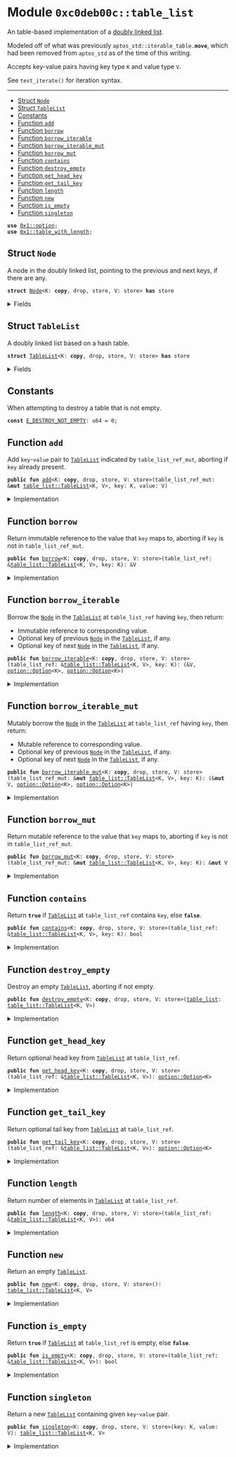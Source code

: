
<a name="0xc0deb00c_table_list"></a>

# Module `0xc0deb00c::table_list`

An table-based implementation of a [doubly linked list](
https://en.wikipedia.org/wiki/Doubly_linked_list).

Modeled off of what was previously <code>aptos_std::iterable_table.<b>move</b></code>,
which had been removed from <code>aptos_std</code> as of the time of this
writing.

Accepts key-value pairs having key type <code>K</code> and value type <code>V</code>.

See <code>test_iterate()</code> for iteration syntax.

---


-  [Struct `Node`](#0xc0deb00c_table_list_Node)
-  [Struct `TableList`](#0xc0deb00c_table_list_TableList)
-  [Constants](#@Constants_0)
-  [Function `add`](#0xc0deb00c_table_list_add)
-  [Function `borrow`](#0xc0deb00c_table_list_borrow)
-  [Function `borrow_iterable`](#0xc0deb00c_table_list_borrow_iterable)
-  [Function `borrow_iterable_mut`](#0xc0deb00c_table_list_borrow_iterable_mut)
-  [Function `borrow_mut`](#0xc0deb00c_table_list_borrow_mut)
-  [Function `contains`](#0xc0deb00c_table_list_contains)
-  [Function `destroy_empty`](#0xc0deb00c_table_list_destroy_empty)
-  [Function `get_head_key`](#0xc0deb00c_table_list_get_head_key)
-  [Function `get_tail_key`](#0xc0deb00c_table_list_get_tail_key)
-  [Function `length`](#0xc0deb00c_table_list_length)
-  [Function `new`](#0xc0deb00c_table_list_new)
-  [Function `is_empty`](#0xc0deb00c_table_list_is_empty)
-  [Function `singleton`](#0xc0deb00c_table_list_singleton)


<pre><code><b>use</b> <a href="">0x1::option</a>;
<b>use</b> <a href="">0x1::table_with_length</a>;
</code></pre>



<a name="0xc0deb00c_table_list_Node"></a>

## Struct `Node`

A node in the doubly linked list, pointing to the previous and
next keys, if there are any.


<pre><code><b>struct</b> <a href="table_list.md#0xc0deb00c_table_list_Node">Node</a>&lt;K: <b>copy</b>, drop, store, V: store&gt; <b>has</b> store
</code></pre>



<details>
<summary>Fields</summary>


<dl>
<dt>
<code>value: V</code>
</dt>
<dd>
 Value in a key-value pair.
</dd>
<dt>
<code>previous: <a href="_Option">option::Option</a>&lt;K&gt;</code>
</dt>
<dd>
 Previous key in linked list, if any.
</dd>
<dt>
<code>next: <a href="_Option">option::Option</a>&lt;K&gt;</code>
</dt>
<dd>
 Next key in linked list, if any.
</dd>
</dl>


</details>

<a name="0xc0deb00c_table_list_TableList"></a>

## Struct `TableList`

A doubly linked list based on a hash table.


<pre><code><b>struct</b> <a href="table_list.md#0xc0deb00c_table_list_TableList">TableList</a>&lt;K: <b>copy</b>, drop, store, V: store&gt; <b>has</b> store
</code></pre>



<details>
<summary>Fields</summary>


<dl>
<dt>
<code>inner_table: <a href="_TableWithLength">table_with_length::TableWithLength</a>&lt;K, <a href="table_list.md#0xc0deb00c_table_list_Node">table_list::Node</a>&lt;K, V&gt;&gt;</code>
</dt>
<dd>
 All <code><a href="table_list.md#0xc0deb00c_table_list_Node">Node</a></code>s in the list.
</dd>
<dt>
<code>head: <a href="_Option">option::Option</a>&lt;K&gt;</code>
</dt>
<dd>
 Key of first <code><a href="table_list.md#0xc0deb00c_table_list_Node">Node</a></code> in the list, if any.
</dd>
<dt>
<code>tail: <a href="_Option">option::Option</a>&lt;K&gt;</code>
</dt>
<dd>
 Key of final <code><a href="table_list.md#0xc0deb00c_table_list_Node">Node</a></code> in the list, if any.
</dd>
</dl>


</details>

<a name="@Constants_0"></a>

## Constants


<a name="0xc0deb00c_table_list_E_DESTROY_NOT_EMPTY"></a>

When attempting to destroy a table that is not empty.


<pre><code><b>const</b> <a href="table_list.md#0xc0deb00c_table_list_E_DESTROY_NOT_EMPTY">E_DESTROY_NOT_EMPTY</a>: u64 = 0;
</code></pre>



<a name="0xc0deb00c_table_list_add"></a>

## Function `add`

Add <code>key</code>-<code>value</code> pair to <code><a href="table_list.md#0xc0deb00c_table_list_TableList">TableList</a></code> indicated by
<code>table_list_ref_mut</code>, aborting if <code>key</code> already present.


<pre><code><b>public</b> <b>fun</b> <a href="table_list.md#0xc0deb00c_table_list_add">add</a>&lt;K: <b>copy</b>, drop, store, V: store&gt;(table_list_ref_mut: &<b>mut</b> <a href="table_list.md#0xc0deb00c_table_list_TableList">table_list::TableList</a>&lt;K, V&gt;, key: K, value: V)
</code></pre>



<details>
<summary>Implementation</summary>


<pre><code><b>public</b> <b>fun</b> <a href="table_list.md#0xc0deb00c_table_list_add">add</a>&lt;
    K: <b>copy</b> + drop + store,
    V: store
&gt;(
    table_list_ref_mut: &<b>mut</b> <a href="table_list.md#0xc0deb00c_table_list_TableList">TableList</a>&lt;K, V&gt;,
    key: K,
    value: V
) {
    <b>let</b> node = <a href="table_list.md#0xc0deb00c_table_list_Node">Node</a>{value, previous: table_list_ref_mut.tail,
        next: <a href="_none">option::none</a>()}; // Wrap value in a node.
    // Add node <b>to</b> the inner <a href="">table</a>.
    <a href="_add">table_with_length::add</a>(&<b>mut</b> table_list_ref_mut.inner_table, key, node);
    // If adding the first node in the <a href="">table</a>:
    <b>if</b> (<a href="_is_none">option::is_none</a>(&table_list_ref_mut.head)) {
        // Mark key <b>as</b> the new head.
        table_list_ref_mut.head = <a href="_some">option::some</a>(key);
    } <b>else</b> { // If adding node that is not first in the <a href="">table</a>:
        // Get the <b>old</b> tail node key.
        <b>let</b> old_tail = <a href="_borrow">option::borrow</a>(&table_list_ref_mut.tail);
        // Update the <b>old</b> tail node <b>to</b> have the new key <b>as</b> next.
        <a href="_borrow_mut">table_with_length::borrow_mut</a>(
            &<b>mut</b> table_list_ref_mut.inner_table, *old_tail).next =
                <a href="_some">option::some</a>(key);
    };
    // Update the <a href="">table</a> tail <b>to</b> the new key.
    table_list_ref_mut.tail = <a href="_some">option::some</a>(key);
}
</code></pre>



</details>

<a name="0xc0deb00c_table_list_borrow"></a>

## Function `borrow`

Return immutable reference to the value that <code>key</code> maps to,
aborting if <code>key</code> is not in <code>table_list_ref_mut</code>.


<pre><code><b>public</b> <b>fun</b> <a href="table_list.md#0xc0deb00c_table_list_borrow">borrow</a>&lt;K: <b>copy</b>, drop, store, V: store&gt;(table_list_ref: &<a href="table_list.md#0xc0deb00c_table_list_TableList">table_list::TableList</a>&lt;K, V&gt;, key: K): &V
</code></pre>



<details>
<summary>Implementation</summary>


<pre><code><b>public</b> <b>fun</b> <a href="table_list.md#0xc0deb00c_table_list_borrow">borrow</a>&lt;
    K: <b>copy</b> + drop + store,
    V: store
&gt;(
    table_list_ref: &<a href="table_list.md#0xc0deb00c_table_list_TableList">TableList</a>&lt;K, V&gt;,
    key: K,
): &V {
    &<a href="_borrow">table_with_length::borrow</a>(&table_list_ref.inner_table, key).value
}
</code></pre>



</details>

<a name="0xc0deb00c_table_list_borrow_iterable"></a>

## Function `borrow_iterable`

Borrow the <code><a href="table_list.md#0xc0deb00c_table_list_Node">Node</a></code> in the <code><a href="table_list.md#0xc0deb00c_table_list_TableList">TableList</a></code> at <code>table_list_ref</code> having
<code>key</code>, then return:
* Immutable reference to corresponding value.
* Optional key of previous <code><a href="table_list.md#0xc0deb00c_table_list_Node">Node</a></code> in the <code><a href="table_list.md#0xc0deb00c_table_list_TableList">TableList</a></code>, if any.
* Optional key of next <code><a href="table_list.md#0xc0deb00c_table_list_Node">Node</a></code> in the <code><a href="table_list.md#0xc0deb00c_table_list_TableList">TableList</a></code>, if any.


<pre><code><b>public</b> <b>fun</b> <a href="table_list.md#0xc0deb00c_table_list_borrow_iterable">borrow_iterable</a>&lt;K: <b>copy</b>, drop, store, V: store&gt;(table_list_ref: &<a href="table_list.md#0xc0deb00c_table_list_TableList">table_list::TableList</a>&lt;K, V&gt;, key: K): (&V, <a href="_Option">option::Option</a>&lt;K&gt;, <a href="_Option">option::Option</a>&lt;K&gt;)
</code></pre>



<details>
<summary>Implementation</summary>


<pre><code><b>public</b> <b>fun</b> <a href="table_list.md#0xc0deb00c_table_list_borrow_iterable">borrow_iterable</a>&lt;
    K: <b>copy</b> + drop + store,
    V: store
&gt;(
    table_list_ref: &<a href="table_list.md#0xc0deb00c_table_list_TableList">TableList</a>&lt;K, V&gt;,
    key: K,
): (
    &V,
    Option&lt;K&gt;,
    Option&lt;K&gt;
) {
    <b>let</b> node_ref = // Borrow immutable reference <b>to</b> node having key.
        <a href="_borrow">table_with_length::borrow</a>(&table_list_ref.inner_table, key);
    // Return corresponding fields.
    (&node_ref.value, node_ref.previous, node_ref.next)
}
</code></pre>



</details>

<a name="0xc0deb00c_table_list_borrow_iterable_mut"></a>

## Function `borrow_iterable_mut`

Mutably borrow the <code><a href="table_list.md#0xc0deb00c_table_list_Node">Node</a></code> in the <code><a href="table_list.md#0xc0deb00c_table_list_TableList">TableList</a></code> at <code>table_list_ref</code>
having <code>key</code>, then return:
* Mutable reference to corresponding value.
* Optional key of previous <code><a href="table_list.md#0xc0deb00c_table_list_Node">Node</a></code> in the <code><a href="table_list.md#0xc0deb00c_table_list_TableList">TableList</a></code>, if any.
* Optional key of next <code><a href="table_list.md#0xc0deb00c_table_list_Node">Node</a></code> in the <code><a href="table_list.md#0xc0deb00c_table_list_TableList">TableList</a></code>, if any.


<pre><code><b>public</b> <b>fun</b> <a href="table_list.md#0xc0deb00c_table_list_borrow_iterable_mut">borrow_iterable_mut</a>&lt;K: <b>copy</b>, drop, store, V: store&gt;(table_list_ref_mut: &<b>mut</b> <a href="table_list.md#0xc0deb00c_table_list_TableList">table_list::TableList</a>&lt;K, V&gt;, key: K): (&<b>mut</b> V, <a href="_Option">option::Option</a>&lt;K&gt;, <a href="_Option">option::Option</a>&lt;K&gt;)
</code></pre>



<details>
<summary>Implementation</summary>


<pre><code><b>public</b> <b>fun</b> <a href="table_list.md#0xc0deb00c_table_list_borrow_iterable_mut">borrow_iterable_mut</a>&lt;
    K: <b>copy</b> + drop + store,
    V: store
&gt;(
    table_list_ref_mut: &<b>mut</b> <a href="table_list.md#0xc0deb00c_table_list_TableList">TableList</a>&lt;K, V&gt;,
    key: K,
): (
    &<b>mut</b> V,
    Option&lt;K&gt;,
    Option&lt;K&gt;
) {
    // Borrow mutable reference <b>to</b> node having key.
    <b>let</b> node_ref_mut = <a href="_borrow_mut">table_with_length::borrow_mut</a>(
        &<b>mut</b> table_list_ref_mut.inner_table, key);
    // Return corresponding fields.
    (&<b>mut</b> node_ref_mut.value, node_ref_mut.previous, node_ref_mut.next)
}
</code></pre>



</details>

<a name="0xc0deb00c_table_list_borrow_mut"></a>

## Function `borrow_mut`

Return mutable reference to the value that <code>key</code> maps to,
aborting if <code>key</code> is not in <code>table_list_ref_mut</code>.


<pre><code><b>public</b> <b>fun</b> <a href="table_list.md#0xc0deb00c_table_list_borrow_mut">borrow_mut</a>&lt;K: <b>copy</b>, drop, store, V: store&gt;(table_list_ref_mut: &<b>mut</b> <a href="table_list.md#0xc0deb00c_table_list_TableList">table_list::TableList</a>&lt;K, V&gt;, key: K): &<b>mut</b> V
</code></pre>



<details>
<summary>Implementation</summary>


<pre><code><b>public</b> <b>fun</b> <a href="table_list.md#0xc0deb00c_table_list_borrow_mut">borrow_mut</a>&lt;
    K: <b>copy</b> + drop + store,
    V: store
&gt;(
    table_list_ref_mut: &<b>mut</b> <a href="table_list.md#0xc0deb00c_table_list_TableList">TableList</a>&lt;K, V&gt;,
    key: K,
): &<b>mut</b> V {
    &<b>mut</b> table_with_length::
        borrow_mut(&<b>mut</b> table_list_ref_mut.inner_table, key).value
}
</code></pre>



</details>

<a name="0xc0deb00c_table_list_contains"></a>

## Function `contains`

Return <code><b>true</b></code> if <code><a href="table_list.md#0xc0deb00c_table_list_TableList">TableList</a></code> at <code>table_list_ref</code> contains <code>key</code>,
else <code><b>false</b></code>.


<pre><code><b>public</b> <b>fun</b> <a href="table_list.md#0xc0deb00c_table_list_contains">contains</a>&lt;K: <b>copy</b>, drop, store, V: store&gt;(table_list_ref: &<a href="table_list.md#0xc0deb00c_table_list_TableList">table_list::TableList</a>&lt;K, V&gt;, key: K): bool
</code></pre>



<details>
<summary>Implementation</summary>


<pre><code><b>public</b> <b>fun</b> <a href="table_list.md#0xc0deb00c_table_list_contains">contains</a>&lt;
    K: <b>copy</b> + drop + store,
    V: store
&gt;(
    table_list_ref: &<a href="table_list.md#0xc0deb00c_table_list_TableList">TableList</a>&lt;K, V&gt;,
    key: K,
): bool {
    <a href="_contains">table_with_length::contains</a>(&table_list_ref.inner_table, key)
}
</code></pre>



</details>

<a name="0xc0deb00c_table_list_destroy_empty"></a>

## Function `destroy_empty`

Destroy an empty <code><a href="table_list.md#0xc0deb00c_table_list_TableList">TableList</a></code>, aborting if not empty.


<pre><code><b>public</b> <b>fun</b> <a href="table_list.md#0xc0deb00c_table_list_destroy_empty">destroy_empty</a>&lt;K: <b>copy</b>, drop, store, V: store&gt;(<a href="table_list.md#0xc0deb00c_table_list">table_list</a>: <a href="table_list.md#0xc0deb00c_table_list_TableList">table_list::TableList</a>&lt;K, V&gt;)
</code></pre>



<details>
<summary>Implementation</summary>


<pre><code><b>public</b> <b>fun</b> <a href="table_list.md#0xc0deb00c_table_list_destroy_empty">destroy_empty</a>&lt;
    K: <b>copy</b> + drop + store,
    V: store
&gt;(
    <a href="table_list.md#0xc0deb00c_table_list">table_list</a>: <a href="table_list.md#0xc0deb00c_table_list_TableList">TableList</a>&lt;K, V&gt;
) {
    // Assert <a href="">table</a> list is empty before attempting <b>to</b> unpack.
    <b>assert</b>!(<a href="table_list.md#0xc0deb00c_table_list_is_empty">is_empty</a>(&<a href="table_list.md#0xc0deb00c_table_list">table_list</a>), <a href="table_list.md#0xc0deb00c_table_list_E_DESTROY_NOT_EMPTY">E_DESTROY_NOT_EMPTY</a>);
    // Unpack, destroying head and tail fields.
    <b>let</b> <a href="table_list.md#0xc0deb00c_table_list_TableList">TableList</a>{inner_table, head: _, tail: _} = <a href="table_list.md#0xc0deb00c_table_list">table_list</a>;
    // Destroy empty inner <a href="">table</a>.
    <a href="_destroy_empty">table_with_length::destroy_empty</a>(inner_table);
}
</code></pre>



</details>

<a name="0xc0deb00c_table_list_get_head_key"></a>

## Function `get_head_key`

Return optional head key from <code><a href="table_list.md#0xc0deb00c_table_list_TableList">TableList</a></code> at <code>table_list_ref</code>.


<pre><code><b>public</b> <b>fun</b> <a href="table_list.md#0xc0deb00c_table_list_get_head_key">get_head_key</a>&lt;K: <b>copy</b>, drop, store, V: store&gt;(table_list_ref: &<a href="table_list.md#0xc0deb00c_table_list_TableList">table_list::TableList</a>&lt;K, V&gt;): <a href="_Option">option::Option</a>&lt;K&gt;
</code></pre>



<details>
<summary>Implementation</summary>


<pre><code><b>public</b> <b>fun</b> <a href="table_list.md#0xc0deb00c_table_list_get_head_key">get_head_key</a>&lt;
    K: <b>copy</b> + drop + store,
    V: store
&gt;(
    table_list_ref: &<a href="table_list.md#0xc0deb00c_table_list_TableList">TableList</a>&lt;K, V&gt;
): Option&lt;K&gt; {
    table_list_ref.head
}
</code></pre>



</details>

<a name="0xc0deb00c_table_list_get_tail_key"></a>

## Function `get_tail_key`

Return optional tail key from <code><a href="table_list.md#0xc0deb00c_table_list_TableList">TableList</a></code> at <code>table_list_ref</code>.


<pre><code><b>public</b> <b>fun</b> <a href="table_list.md#0xc0deb00c_table_list_get_tail_key">get_tail_key</a>&lt;K: <b>copy</b>, drop, store, V: store&gt;(table_list_ref: &<a href="table_list.md#0xc0deb00c_table_list_TableList">table_list::TableList</a>&lt;K, V&gt;): <a href="_Option">option::Option</a>&lt;K&gt;
</code></pre>



<details>
<summary>Implementation</summary>


<pre><code><b>public</b> <b>fun</b> <a href="table_list.md#0xc0deb00c_table_list_get_tail_key">get_tail_key</a>&lt;
    K: <b>copy</b> + drop + store,
    V: store
&gt;(
    table_list_ref: &<a href="table_list.md#0xc0deb00c_table_list_TableList">TableList</a>&lt;K, V&gt;
): Option&lt;K&gt; {
    table_list_ref.tail
}
</code></pre>



</details>

<a name="0xc0deb00c_table_list_length"></a>

## Function `length`

Return number of elements in <code><a href="table_list.md#0xc0deb00c_table_list_TableList">TableList</a></code> at <code>table_list_ref</code>.


<pre><code><b>public</b> <b>fun</b> <a href="table_list.md#0xc0deb00c_table_list_length">length</a>&lt;K: <b>copy</b>, drop, store, V: store&gt;(table_list_ref: &<a href="table_list.md#0xc0deb00c_table_list_TableList">table_list::TableList</a>&lt;K, V&gt;): u64
</code></pre>



<details>
<summary>Implementation</summary>


<pre><code><b>public</b> <b>fun</b> <a href="table_list.md#0xc0deb00c_table_list_length">length</a>&lt;
    K: <b>copy</b> + drop + store,
    V: store
&gt;(
    table_list_ref: &<a href="table_list.md#0xc0deb00c_table_list_TableList">TableList</a>&lt;K, V&gt;
): u64 {
    <a href="_length">table_with_length::length</a>(&table_list_ref.inner_table)
}
</code></pre>



</details>

<a name="0xc0deb00c_table_list_new"></a>

## Function `new`

Return an empty <code><a href="table_list.md#0xc0deb00c_table_list_TableList">TableList</a></code>.


<pre><code><b>public</b> <b>fun</b> <a href="table_list.md#0xc0deb00c_table_list_new">new</a>&lt;K: <b>copy</b>, drop, store, V: store&gt;(): <a href="table_list.md#0xc0deb00c_table_list_TableList">table_list::TableList</a>&lt;K, V&gt;
</code></pre>



<details>
<summary>Implementation</summary>


<pre><code><b>public</b> <b>fun</b> <a href="table_list.md#0xc0deb00c_table_list_new">new</a>&lt;
    K: <b>copy</b> + drop + store,
    V: store
&gt;(): <a href="table_list.md#0xc0deb00c_table_list_TableList">TableList</a>&lt;K, V&gt; {
    <a href="table_list.md#0xc0deb00c_table_list_TableList">TableList</a>{
        inner_table: <a href="_new">table_with_length::new</a>(),
        head: <a href="_none">option::none</a>(),
        tail: <a href="_none">option::none</a>()
    }
}
</code></pre>



</details>

<a name="0xc0deb00c_table_list_is_empty"></a>

## Function `is_empty`

Return <code><b>true</b></code> if <code><a href="table_list.md#0xc0deb00c_table_list_TableList">TableList</a></code> at <code>table_list_ref</code> is empty, else
<code><b>false</b></code>.


<pre><code><b>public</b> <b>fun</b> <a href="table_list.md#0xc0deb00c_table_list_is_empty">is_empty</a>&lt;K: <b>copy</b>, drop, store, V: store&gt;(table_list_ref: &<a href="table_list.md#0xc0deb00c_table_list_TableList">table_list::TableList</a>&lt;K, V&gt;): bool
</code></pre>



<details>
<summary>Implementation</summary>


<pre><code><b>public</b> <b>fun</b> <a href="table_list.md#0xc0deb00c_table_list_is_empty">is_empty</a>&lt;
    K: <b>copy</b> + drop + store,
    V: store
&gt;(
    table_list_ref: &<a href="table_list.md#0xc0deb00c_table_list_TableList">TableList</a>&lt;K, V&gt;
): bool {
    <a href="_empty">table_with_length::empty</a>(&table_list_ref.inner_table)
}
</code></pre>



</details>

<a name="0xc0deb00c_table_list_singleton"></a>

## Function `singleton`

Return a new <code><a href="table_list.md#0xc0deb00c_table_list_TableList">TableList</a></code> containing given <code>key</code>-<code>value</code> pair.


<pre><code><b>public</b> <b>fun</b> <a href="table_list.md#0xc0deb00c_table_list_singleton">singleton</a>&lt;K: <b>copy</b>, drop, store, V: store&gt;(key: K, value: V): <a href="table_list.md#0xc0deb00c_table_list_TableList">table_list::TableList</a>&lt;K, V&gt;
</code></pre>



<details>
<summary>Implementation</summary>


<pre><code><b>public</b> <b>fun</b> <a href="table_list.md#0xc0deb00c_table_list_singleton">singleton</a>&lt;
    K: <b>copy</b> + drop + store,
    V: store
&gt;(
    key: K,
    value: V
): <a href="table_list.md#0xc0deb00c_table_list_TableList">TableList</a>&lt;K, V&gt; {
    <b>let</b> <a href="table_list.md#0xc0deb00c_table_list">table_list</a> = <a href="table_list.md#0xc0deb00c_table_list_new">new</a>&lt;K, V&gt;(); // Declare empty <a href="">table</a> list.
    <a href="table_list.md#0xc0deb00c_table_list_add">add</a>(&<b>mut</b> <a href="table_list.md#0xc0deb00c_table_list">table_list</a>, key, value); // Insert key-value pair.
    <a href="table_list.md#0xc0deb00c_table_list">table_list</a> // Return <a href="">table</a> list.
}
</code></pre>



</details>
